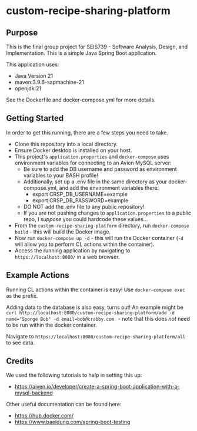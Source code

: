 # custom-recipe-sharing-platform

## Purpose
This is the final group project for SEIS739 - Software Analysis, Design, and Implementation. This is a simple Java Spring Boot application.

This application uses:
* Java Version 21
* maven:3.9.6-sapmachine-21
* openjdk:21

See the Dockerfile and docker-compose.yml for more details.

## Getting Started
In order to get this running, there are a few steps you need to take.
* Clone this repository into a local directory.
* Ensure Docker desktop is installed on your host.
* This project's `application.properties` and `docker-compose` uses environment variables for connecting to an Avien MySQL server:
    * Be sure to add the DB username and password as environment variables to your BASH profile!
    * Additionally, set up a .env file in the same directory as your docker-compose.yml, and add the environment variables there:
        * export CRSP_DB_USERNAME=example
        * export CRSP_DB_PASSWORD=example
    * DO NOT add the .env file to any public repository!
    * If you are not pushing changes to `application.properties` to a public repo, I _suppose_ you could hardcode these values...
* From the `custom-recipe-sharing-platform` directory, run `docker-compose build` - this will build the Docker image.
* Now run `docker-compose up -d` - this will run the Docker container (`-d` will allow you to perform CL actions within the container).
* Access the running application by navigating to `https://localhost:8080/` in a web browser.

## Example Actions
Running CL actions within the container is easy! Use `docker-compose exec` as the prefix.

Adding data to the database is also easy, turns out! An example might be `curl http://localhost:8080/custom-recipe-sharing-platform/add -d name="Sponge Bob" -d email=bob@crabby.com
` - note that this does _not_ need to be run within the docker container.

Navigate to `https://localhost:8080/custom-recipe-sharing-platform/all` to see data.

## Credits
We used the following tutorials to help in setting this up:
* https://aiven.io/developer/create-a-spring-boot-application-with-a-mysql-backend

Other useful documentation can be found here:
* https://hub.docker.com/
* https://www.baeldung.com/spring-boot-testing

[//]: # (TODO: We will want to consider how to implement the database.)
